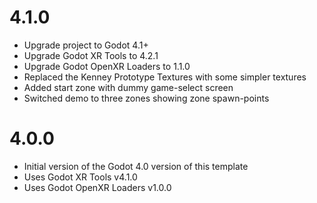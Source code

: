# 4.1.0
 - Upgrade project to Godot 4.1+
 - Upgrade Godot XR Tools to 4.2.1
 - Upgrade Godot OpenXR Loaders to 1.1.0
 - Replaced the Kenney Prototype Textures with some simpler textures
 - Added start zone with dummy game-select screen
 - Switched demo to three zones showing zone spawn-points

# 4.0.0
 - Initial version of the Godot 4.0 version of this template
 - Uses Godot XR Tools v4.1.0
 - Uses Godot OpenXR Loaders v1.0.0

